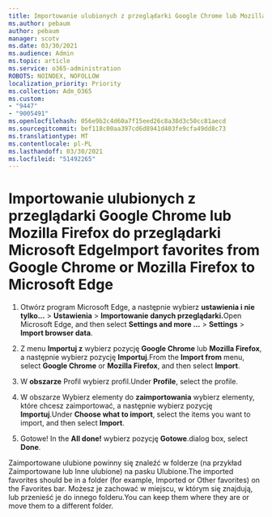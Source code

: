 ```yaml
---
title: Importowanie ulubionych z przeglądarki Google Chrome lub Mozilla Firefox do przeglądarki Microsoft Edge
ms.author: pebaum
author: pebaum
manager: scotv
ms.date: 03/30/2021
ms.audience: Admin
ms.topic: article
ms.service: o365-administration
ROBOTS: NOINDEX, NOFOLLOW
localization_priority: Priority
ms.collection: Adm_O365
ms.custom:
- "9447"
- "9005491"
ms.openlocfilehash: 056e9b2c4d60a7f15eed26c8a38d3c50cc81aecd
ms.sourcegitcommit: bef118c00aa397cd6d8941d403fe9cfa49dd8c73
ms.translationtype: MT
ms.contentlocale: pl-PL
ms.lasthandoff: 03/30/2021
ms.locfileid: "51492265"
---
```

# <a name="import-favorites-from-google-chrome-or-mozilla-firefox-to-microsoft-edge"></a><span data-ttu-id="d6a71-102">Importowanie ulubionych z przeglądarki Google Chrome lub Mozilla Firefox do przeglądarki Microsoft Edge</span><span class="sxs-lookup"><span data-stu-id="d6a71-102">Import favorites from Google Chrome or Mozilla Firefox to Microsoft Edge</span></span>

1. <span data-ttu-id="d6a71-103">Otwórz program Microsoft Edge, a następnie wybierz **ustawienia i nie tylko...**  >  **Ustawienia**  >  **Importowanie danych przeglądarki.**</span><span class="sxs-lookup"><span data-stu-id="d6a71-103">Open Microsoft Edge, and then select **Settings and more ...** > **Settings** > **Import browser data**.</span></span>

1. <span data-ttu-id="d6a71-104">Z menu **Importuj z** wybierz pozycję **Google Chrome** lub **Mozilla Firefox**, a następnie wybierz pozycję **Importuj**.</span><span class="sxs-lookup"><span data-stu-id="d6a71-104">From the **Import from** menu, select **Google Chrome** or **Mozilla Firefox**, and then select **Import**.</span></span>

1. <span data-ttu-id="d6a71-105">W **obszarze** Profil wybierz profil.</span><span class="sxs-lookup"><span data-stu-id="d6a71-105">Under **Profile**, select the profile.</span></span>

1. <span data-ttu-id="d6a71-106">W obszarze Wybierz elementy do **zaimportowania** wybierz elementy, które chcesz zaimportować, a następnie wybierz pozycję **Importuj**.</span><span class="sxs-lookup"><span data-stu-id="d6a71-106">Under **Choose what to import**, select the items you want to import, and then select **Import**.</span></span>

1. <span data-ttu-id="d6a71-107">Gotowe! </span><span class="sxs-lookup"><span data-stu-id="d6a71-107">In the **All done!**</span></span> <span data-ttu-id="d6a71-108">wybierz pozycję **Gotowe**.</span><span class="sxs-lookup"><span data-stu-id="d6a71-108">dialog box, select **Done**.</span></span>

<span data-ttu-id="d6a71-109">Zaimportowane ulubione powinny się znaleźć w folderze (na przykład Zaimportowane lub Inne ulubione) na pasku Ulubione.</span><span class="sxs-lookup"><span data-stu-id="d6a71-109">The imported favorites should be in a folder (for example, Imported or Other favorites) on the Favorites bar.</span></span> <span data-ttu-id="d6a71-110">Możesz je zachować w miejscu, w którym się znajdują, lub przenieść je do innego folderu.</span><span class="sxs-lookup"><span data-stu-id="d6a71-110">You can keep them where they are or move them to a different folder.</span></span>

